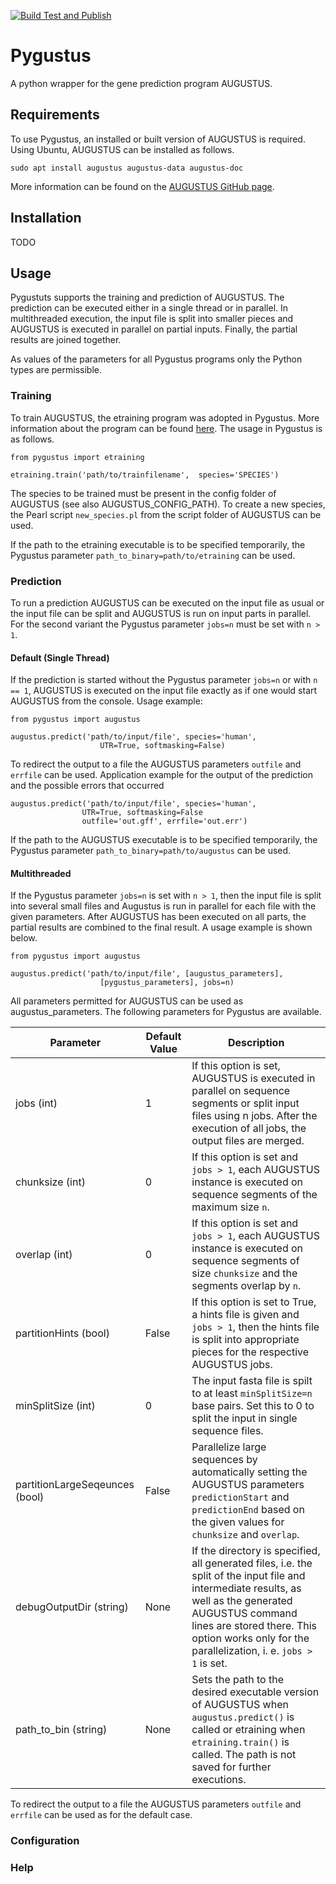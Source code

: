 [![Build Test and Publish](https://github.com/Gaius-Augustus/pygustus/workflows/Build%20Test%20and%20Publish/badge.svg)](https://github.com/Gaius-Augustus/pygustus/actions?query=workflow%3A"Build+Test+and+Publish")

# Pygustus
A python wrapper for the gene prediction program AUGUSTUS.

## Requirements
To use Pygustus, an installed or built version of AUGUSTUS is required. Using Ubuntu, AUGUSTUS can be installed as follows.

    sudo apt install augustus augustus-data augustus-doc

More information can be found on the [AUGUSTUS GitHub page](https://github.com/Gaius-Augustus/Augustus).

## Installation
TODO

## Usage
Pygustuts supports the training and prediction of AUGUSTUS. The prediction can be executed either in a single thread or in parallel. In multithreaded execution, the input file is split into smaller pieces and AUGUSTUS is executed in parallel on partial inputs. Finally, the partial results are joined together.

As values of the parameters for all Pygustus programs only the Python types are permissible.

### Training
To train AUGUSTUS, the etraining program was adopted in Pygustus. More information about the program can be found [here](https://github.com/Gaius-Augustus/Augustus/blob/master/docs/RUNNING-AUGUSTUS.md#retraining-augustus). The usage in Pygustus is as follows.
~~~
from pygustus import etraining

etraining.train('path/to/trainfilename',  species='SPECIES')
~~~
The species to be trained must be present in the config folder of AUGUSTUS (see also AUGUSTUS_CONFIG_PATH). To create a new species, the Pearl script `new_species.pl` from the script folder of AUGUSTUS can be used.

If the path to the etraining executable is to be specified temporarily, the Pygustus parameter `path_to_binary=path/to/etraining` can be used.

### Prediction
To run a prediction AUGUSTUS can be executed on the input file as usual or the input file can be split and AUGUSTUS is run on input parts in parallel. For the second variant the Pygustus parameter `jobs=n` must be set with `n > 1`.

#### Default (Single Thread)
If the prediction is started without the Pygustus parameter `jobs=n` or with `n == 1`, AUGUSTUS is executed on the input file exactly as if one would start AUGUSTUS from the console. Usage example:
~~~
from pygustus import augustus

augustus.predict('path/to/input/file', species='human',
                    UTR=True, softmasking=False)
~~~
To redirect the output to a file the AUGUSTUS parameters `outfile` and `errfile` can be used. Application example for the output of the prediction and the possible errors that occurred 
~~~
augustus.predict('path/to/input/file', species='human',
                UTR=True, softmasking=False
                outfile='out.gff', errfile='out.err')
~~~
If the path to the AUGUSTUS executable is to be specified temporarily, the Pygustus parameter `path_to_binary=path/to/augustus` can be used.

#### Multithreaded
If the Pygustus parameter `jobs=n` is set with `n > 1`, then the input file is split into several small files and Augustus is run in parallel for each file with the given parameters. After AUGUSTUS has been executed on all parts, the partial results are combined to the final result. A usage example is shown below.
~~~
from pygustus import augustus

augustus.predict('path/to/input/file', [augustus_parameters],
                    [pygustus_parameters], jobs=n)
~~~
All parameters permitted for AUGUSTUS can be used as augustus_parameters. The following parameters for Pygustus are available.

| Parameter | Default Value | Description |
| ----------| --------------| ------------|
| jobs (int) | 1 | If this option is set, AUGUSTUS is executed in parallel on sequence segments or split input files using n jobs. After the execution of all jobs, the output files are merged. |
| chunksize (int) | 0 | If this option is set and `jobs > 1`, each AUGUSTUS instance is executed on sequence segments of the maximum size `n`. |
| overlap (int) | 0 | If this option is set and `jobs > 1`, each AUGUSTUS instance is executed on sequence segments of size `chunksize` and the segments overlap by `n`. |
| partitionHints (bool) | False | If this option is set to True, a hints file is given and `jobs > 1`, then the hints file is split into appropriate pieces for the respective AUGUSTUS jobs. |
| minSplitSize (int) | 0 | The input fasta file is spilt to at least `minSplitSize=n` base pairs. Set this to 0 to split the input in single sequence files. |
| partitionLargeSeqeunces (bool) | False | Parallelize large sequences by automatically setting the AUGUSTUS parameters `predictionStart` and `predictionEnd` based on the given values for `chunksize` and `overlap`. |
debugOutputDir (string) | None | If the directory is specified, all generated files, i.e. the split of the input file and intermediate results, as well as the generated AUGUSTUS command lines are stored there. This option works only for the parallelization, i. e. `jobs > 1` is set. |
path_to_bin (string) | None | Sets the path to the desired executable version of AUGUSTUS when `augustus.predict()` is called or etraining when `etraining.train()` is called. The path is not saved for further executions.|

To redirect the output to a file the AUGUSTUS parameters `outfile` and `errfile` can be used as for the default case.

### Configuration

### Help
